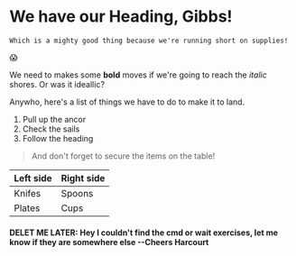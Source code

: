 # We have our Heading, Gibbs!
~~~~~~
Which is a mighty good thing because we're running short on supplies!
~~~~~~
:scream:

We need to makes some __bold__ moves if we're going to reach the _italic_ shores. Or was it ideallic?

Anywho, here's a list of things we have to do to make it to land.

1. Pull up the ancor
1. Check the sails
1. Follow the heading

>And don't forget to secure the items on the table!
>
Left side  | Right side
---------- |-----------
Knifes     | Spoons
Plates     | Cups

#### DELET ME LATER: Hey I couldn't find the cmd or wait exercises, let me know if they are somewhere else --Cheers Harcourt 